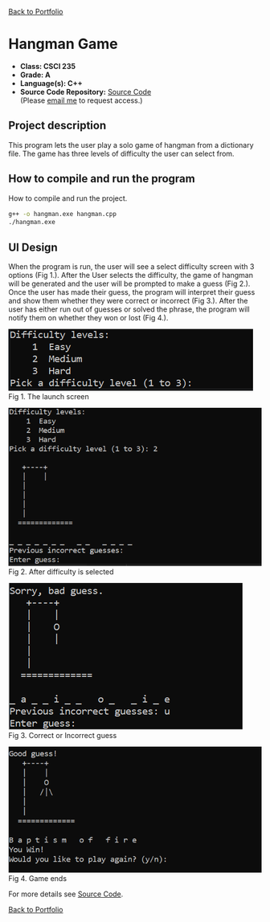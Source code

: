 [Back to Portfolio](./)

Hangman Game
===============

-   **Class: CSCI 235** 
-   **Grade: A** 
-   **Language(s): C++** 
-   **Source Code Repository:** [Source Code](https://github.com/cre1g/Project1)  
    (Please [email me](mailto:example@csustudent.net?subject=GitHub%20Access) to request access.)

## Project description

This program lets the user play a solo game of hangman from a dictionary file. The game has three levels of difficulty the user can select from.

## How to compile and run the program

How to compile and run the project.

```bash
g++ -o hangman.exe hangman.cpp
./hangman.exe
```

## UI Design

When the program is run, the user will see a select difficulty screen with 3 options (Fig 1.). After the User selects the difficulty, the game of hangman will be generated and the user will be prompted to make a guess (Fig 2.). Once the user has made their guess, the program will interpret their guess and show them whether they were correct or incorrect (Fig 3.). After the user has either run out of guesses or solved the phrase, the program will notify them on whether they won or lost (Fig 4.).

![screenshot](/images/hangman1.png)  
Fig 1. The launch screen

![screenshot](/images/hangman2.png)  
Fig 2. After difficulty is selected

![screenshot](/images/hangman3.png)  
Fig 3. Correct or Incorrect guess

![screenshot](/images/hangman4.png)  
Fig 4. Game ends

For more details see [Source Code](https://github.com/cre1g/Project1).

[Back to Portfolio](./)
